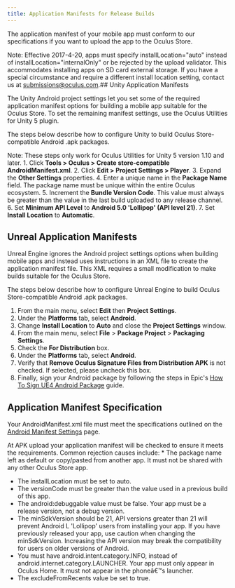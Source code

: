 ```yaml
---
title: Application Manifests for Release Builds
---
```

 The application manifest of your mobile app must conform to our specifications if you want to upload the app to the Oculus Store.

Note: Effective 2017-4-20, apps must specify installLocation="auto" instead of installLocation="internalOnly" or be rejected by the upload validator. This accommodates installing apps on SD card external storage. If you have a special circumstance and require a different install location setting, contact us at submissions@oculus.com.## Unity Application Manifests

The Unity Android project settings let you set some of the required application manifest options for building a mobile app suitable for the Oculus Store. To set the remaining manifest settings, use the Oculus Utilities for Unity 5 plugin.

The steps below describe how to configure Unity to build Oculus Store-compatible Android .apk packages.

Note: These steps only work for Oculus Utilities for Unity 5 version 1.10 and later. 1. Click **Tools > Oculus > Create store-compatible AndroidManifest.xml**.
2. Click **Edit > Project Settings > Player**.
3. Expand the **Other Settings** properties.
4. Enter a unique name in the **Package Name** field. The package name must be unique within the entire Oculus ecosystem.
5. Increment the **Bundle Version Code**. This value must always be greater than the value in the last build uploaded to any release channel.
6. Set **Minimum API Level** to **Android 5.0 'Lollipop' (API level 21)**.
7. Set **Install Location** to **Automatic**.
## Unreal Application Manifests

Unreal Engine ignores the Android project settings options when building mobile apps and instead uses instructions in an XML file to create the application manifest file. This XML requires a small modification to make builds suitable for the Oculus Store.

The steps below describe how to configure Unreal Engine to build Oculus Store-compatible Android .apk packages.

1. From the main menu, select **Edit** then **Project Settings**.
2. Under the **Platforms** tab, select **Android**.
3. Change **Install Location** to **Auto** and close the **Project Settings** window.
4. From the main menu, select **File** > **Package Project** > **Packaging Settings**.
5. Check the **For Distribution** box.
6. Under the **Platforms** tab, select **Android**.
7. Verify that **Remove Oculus Signature Files from Distribution APK** is not checked. If selected, please uncheck this box.
8. Finally, sign your Android package by following the steps in Epic's [How To Sign UE4 Android Package](https://wiki.unrealengine.com/How_To_Sign_UE4_Android_Package) guide.
## Application Manifest Specification

Your AndroidManifest.xml file must meet the specifications outlined on the [Android Manifest Settings](/documentation/mobilesdk/latest/concepts/mobile-native-manifest/) page.

At APK upload your application manifest will be checked to ensure it meets the requirements. Common rejection causes include: * The package name left as default or copy/pasted from another app. It must not be shared with any other Oculus Store app.
* The installLocation must be set to auto.
* The versionCode must be greater than the value used in a previous build of this app.
* The android:debuggable value must be false. Your app must be a release version, not a debug version.
* The minSdkVersion should be 21, API versions greater than 21 will prevent Android L 'Lollipop' users from installing your app. If you have previously released your app, use caution when changing the minSdkVersion. Increasing the API version may break the compatibility for users on older versions of Android. 
* You must have android.intent.category.INFO, instead of android.internet.category.LAUNCHER. Your app must only appear in Oculus Home. It must not appear in the phoneâ€™s launcher.
* The excludeFromRecents value be set to true.
